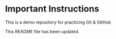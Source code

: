 # Important Instructions

This is a demo repository for practicing Git & GitHub

This README file has been updated.
